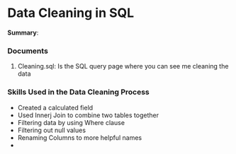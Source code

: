 # Data Cleaning in SQL
**Summary**: 

### Documents
1. Cleaning.sql: Is the SQL query page where you can see me cleaning the data

### Skills Used in the Data Cleaning Process
* Created a calculated field
* Used Innerj Join to combine two tables together
* Filtering data by using Where clause
* Filtering out null values
* Renaming Columns to more helpful names
* 
